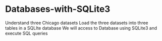 # Databases-with-SQLite3
Understand three Chicago datasets
Load the three datasets into three tables in a SQLIte database
We will access to Database using SQLite3 and execute SQL queries

